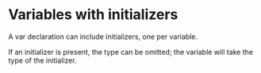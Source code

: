 # Variables with initializers

A var declaration can include initializers, one per variable.

If an initializer is present, the type can be omitted; the variable will take the type of the initializer.
